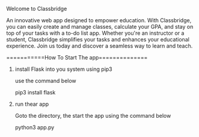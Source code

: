 Welcome to Classbridge

An innovative web app designed to empower education.
With Classbridge, you can easily create and manage classes, calculate your GPA, and stay on top of your tasks with a to-do list app.
Whether you're an instructor or a student, Classbridge simplifies your tasks and enhances your educational experience. Join us today and discover a seamless way to learn and teach.

===========How To Start The app==============

1. install Flask into you system using pip3
	
	use the command below
	
	pip3 install flask

2. run thear app

	Goto the directory, the start the app using the command below

	python3 app.py
